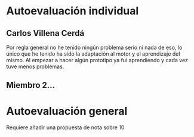 # Autoevaluación individual

## Carlos Villena Cerdá
Por regla general no he tenido ningún problema serio ni nada de eso, lo único que he tenido ha sido la adaptación al motor y el aprendizaje del mismo. Al empezar a hacer algún prototipo ya fui aprendiendo y cada vez tuve menos problemas.


## Miembro 2...

# Autoevaluación general
Requiere añadir una propuesta de nota sobre 10